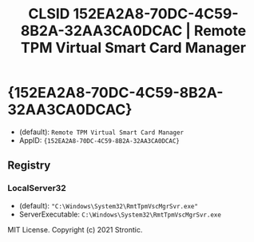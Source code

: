﻿---
title: "CLSID 152EA2A8-70DC-4C59-8B2A-32AA3CA0DCAC | Remote TPM Virtual Smart Card Manager"
excerpt: What is COM-Object CLSID 152EA2A8-70DC-4C59-8B2A-32AA3CA0DCAC?
---

# {152EA2A8-70DC-4C59-8B2A-32AA3CA0DCAC}

* (default): `Remote TPM Virtual Smart Card Manager`
* AppID: `{152EA2A8-70DC-4C59-8B2A-32AA3CA0DCAC}`

## Registry


### LocalServer32

* (default): `"C:\Windows\System32\RmtTpmVscMgrSvr.exe"`
* ServerExecutable: `C:\Windows\System32\RmtTpmVscMgrSvr.exe`

MIT License. Copyright (c) 2021 Strontic.



